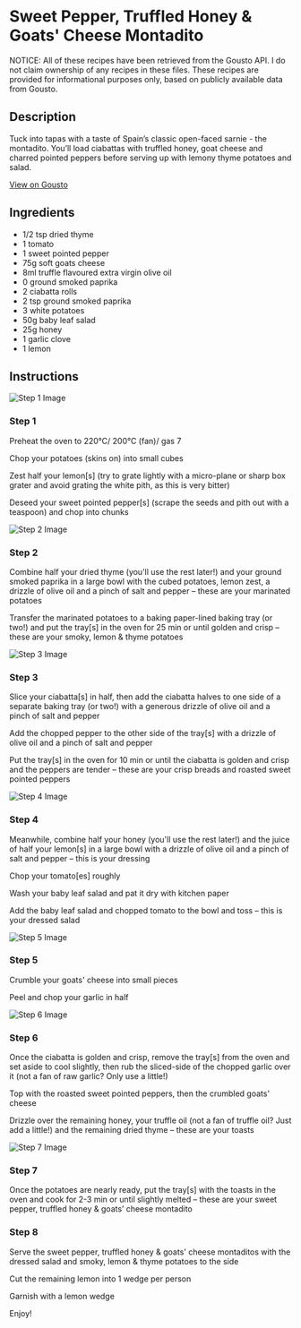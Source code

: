 # Sweet Pepper, Truffled Honey & Goats' Cheese Montadito

NOTICE: All of these recipes have been retrieved from the Gousto API. I do not claim ownership of any recipes in these files. These recipes are provided for informational purposes only, based on publicly available data from Gousto.

## Description

Tuck into tapas with a taste of Spain’s classic open-faced sarnie - the montadito. You’ll load ciabattas with truffled honey, goat cheese and charred pointed peppers before serving up with lemony thyme potatoes and salad.


[View on Gousto](https://www.gousto.co.uk/recipes/cookbook/sweet-pointed-pepper-truffled-honey-goats-cheese-montadito)

## Ingredients

- 1/2 tsp dried thyme
- 1 tomato
- 1 sweet pointed pepper
- 75g soft goats cheese
- 8ml truffle flavoured extra virgin olive oil
- 0 ground smoked paprika
- 2 ciabatta rolls
- 2 tsp ground smoked paprika
- 3 white potatoes
- 50g baby leaf salad
- 25g honey
- 1 garlic clove
- 1 lemon

## Instructions

![Step 1 Image](https://production-media.gousto.co.uk/cms/recipe-step-image/step-1-1702394334422-x200.jpg)

### Step 1

Preheat the oven to 220°C/ 200°C (fan)/ gas 7

Chop your potatoes (skins on) into small cubes

Zest half your<span class="text-danger"> </span>lemon[s] (try to grate lightly with a micro-plane or sharp box grater and avoid grating the white pith, as this is very bitter)

Deseed your sweet pointed pepper[s] (scrape the seeds and pith out with a teaspoon) and chop into chunks

![Step 2 Image](https://production-media.gousto.co.uk/cms/recipe-step-image/step-2-1702394338785-x200.jpg)

### Step 2

Combine half your dried thyme (you'll use the rest later!) and your ground smoked paprika in a large bowl with the cubed potatoes, lemon zest, a drizzle of olive oil and a pinch of salt and pepper – these are your marinated potatoes

Transfer the marinated potatoes to a baking paper-lined baking tray (or two!) and put the tray[s] in the oven for 25 min or until golden and crisp – these are your smoky, lemon & thyme potatoes

![Step 3 Image](https://production-media.gousto.co.uk/cms/recipe-step-image/step-3-1702394342278-x200.jpg)

### Step 3

Slice your ciabatta[s] in half, then add the ciabatta halves to one side of a  separate baking tray (or two!) with a generous drizzle of olive oil and a pinch of salt and pepper

Add the chopped pepper to the other side of the tray[s] with a drizzle of olive oil and a pinch of salt and pepper

Put the tray[s] in the oven for 10 min or until the ciabatta is golden and crisp and the peppers are tender – these are your crisp breads and roasted sweet pointed peppers

![Step 4 Image](https://production-media.gousto.co.uk/cms/recipe-step-image/step-4-1702394345639-x200.jpg)

### Step 4

Meanwhile, combine half your honey (you'll use the rest later!) and the juice of half your<span class="text-danger"> </span>lemon[s] in a large bowl with a drizzle of olive oil and a pinch of salt and pepper – this is your dressing

Chop your tomato[es] roughly

Wash your baby leaf salad and pat it dry with kitchen paper

Add the baby leaf salad and chopped tomato to the bowl and toss – this is your dressed salad

![Step 5 Image](https://production-media.gousto.co.uk/cms/recipe-step-image/step-5-1702394349223-x200.jpg)

### Step 5

Crumble your goats' cheese into small pieces

Peel and chop your garlic in half

![Step 6 Image](https://production-media.gousto.co.uk/cms/recipe-step-image/step-6-1702394353034-x200.jpg)

### Step 6

Once the ciabatta is golden and crisp, remove the tray[s] from the oven and set aside to cool slightly, then rub the sliced-side of the chopped garlic over it (not a fan of raw garlic? Only use a little!)

Top with the roasted sweet pointed peppers, then the crumbled goats' cheese

Drizzle over the remaining honey, your truffle oil (not a fan of truffle oil? Just add a little!) and the remaining dried thyme – these are your toasts

![Step 7 Image](https://production-media.gousto.co.uk/cms/recipe-step-image/step-7-1702394356132-x200.jpg)

### Step 7

Once the potatoes are nearly ready, put the tray[s] with the toasts in the oven and cook for 2-3 min or until slightly melted – these are your sweet pepper, truffled honey & goats’ cheese montadito

### Step 8

Serve the sweet pepper, truffled honey & goats' cheese montaditos with the dressed salad and smoky, lemon & thyme potatoes to the side

Cut the remaining lemon into 1 wedge per person

Garnish with a lemon wedge

Enjoy!

